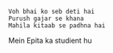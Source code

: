 	Voh bhai ko seb deti hai
	Purush gajar se khana
	Mahila kitaab se padhna hai

Mein Epita ka studient hu